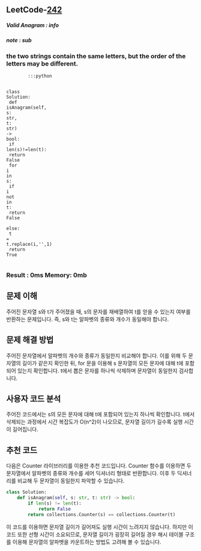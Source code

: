 <h2>LeetCode-<a href="https://leetcode.com/problems/valid-anagram/">242</a></h2>
<h5>Valid Anagram : info</h5>
<h5>note : sub</h5><h3>the two strings contain the same letters, but the order of the letters may be different.</h3><div class="codehilite"><pre><span></span><code><span class="w">        </span><span class="o">:::</span><span class="n">python</span><span class="w"></span>

<span class="n">class</span><span class="w"> </span><span class="n">Solution</span><span class="o">:</span><span class="w"></span>
<span class="w">    </span><span class="n">def</span><span class="w"> </span><span class="n">isAnagram</span><span class="p">(</span><span class="kr">self</span><span class="p">,</span><span class="w"> </span><span class="n">s</span><span class="o">:</span><span class="w"> </span><span class="n">str</span><span class="p">,</span><span class="w"> </span><span class="n">t</span><span class="o">:</span><span class="w"> </span><span class="n">str</span><span class="p">)</span><span class="w"> </span><span class="o">-&gt;</span><span class="w"> </span><span class="n">bool</span><span class="o">:</span><span class="w"></span>
<span class="w">        </span><span class="nf">if</span><span class="w"> </span><span class="n">len</span><span class="p">(</span><span class="n">s</span><span class="p">)</span><span class="o">!=</span><span class="n">len</span><span class="p">(</span><span class="n">t</span><span class="p">)</span><span class="o">:</span><span class="w"></span>
<span class="w">        </span><span class="kr">return</span><span class="w"> </span><span class="kr">False</span><span class="w"></span>
<span class="w">        </span><span class="n">for</span><span class="w"> </span><span class="n">i</span><span class="w"> </span><span class="kr">in</span><span class="w"> </span><span class="n">s</span><span class="o">:</span><span class="w"></span>
<span class="w">            </span><span class="nf">if</span><span class="w"> </span><span class="n">i</span><span class="w"> </span><span class="kr">not</span><span class="w"> </span><span class="kr">in</span><span class="w"> </span><span class="n">t</span><span class="o">:</span><span class="w"></span>
<span class="w">                </span><span class="kr">return</span><span class="w"> </span><span class="kr">False</span><span class="w"></span>
<span class="w">            </span><span class="n">else</span><span class="o">:</span><span class="w"></span>
<span class="w">                </span><span class="n">t</span><span class="w"> </span><span class="o">=</span><span class="w"> </span><span class="n">t</span><span class="p">.</span><span class="n">replace</span><span class="p">(</span><span class="n">i</span><span class="p">,</span><span class="s">&#39;&#39;</span><span class="p">,</span><span class="mi">1</span><span class="p">)</span><span class="w"></span>
<span class="w">        </span><span class="kr">return</span><span class="w"> </span><span class="kr">True</span><span class="w"></span>
</code></pre></div><h3>Result : 0ms Memory: 0mb</h3>
 ## 문제 이해
주어진 문자열 s와 t가 주어졌을 때, s의 문자를 재배열하여 t를 얻을 수 있는지 여부를 반환하는 문제입니다. 즉, s와 t는 알파벳의 종류와 개수가 동일해야 합니다.

## 문제 해결 방법
주어진 문자열에서 알파벳의 개수와 종류가 동일한지 비교해야 합니다. 이를 위해 두 문자열의 길이가 같은지 확인한 뒤, for 문을 이용해 s 문자열의 모든 문자에 대해 t에 포함되어 있는지 확인합니다. t에서 뽑은 문자를 하나씩 삭제하며 문자열이 동일한지 검사합니다.

## 사용자 코드 분석
주어진 코드에서는 s의 모든 문자에 대해 t에 포함되어 있는지 하나씩 확인합니다. t에서 삭제되는 과정에서 시간 복잡도가 O(n^2)이 나오므로, 문자열 길이가 길수록 실행 시간이 길어집니다. 

## 추천 코드
다음은 Counter 라이브러리를 이용한 추천 코드입니다. Counter 함수를 이용하면 두 문자열에서 알파벳의 종류와 개수를 세어 딕셔너리 형태로 반환합니다. 이후 두 딕셔너리를 비교해 두 문자열이 동일한지 파악할 수 있습니다.

```python
class Solution:
    def isAnagram(self, s: str, t: str) -> bool:
        if len(s) != len(t):
            return False
        return collections.Counter(s) == collections.Counter(t)
```

이 코드를 이용하면 문자열 길이가 길어져도 실행 시간이 느려지지 않습니다. 하지만 이 코드 또한 선형 시간이 소요되므로, 문자열 길이가 굉장히 길어질 경우 해시 테이블 구조를 이용해 문자열의 알파벳을 카운트하는 방법도 고려해 볼 수 있습니다.